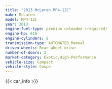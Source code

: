 ```yaml
---
title: "2013 McLaren MP4-12C"
make: McLaren
model: MP4-12C
year: 2013
engine-fuel-type: premium unleaded (required)
engine-hp: 616
engine-cylinders: 8
transmission-type: AUTOMATED_Manual
driven-wheels: Rear wheel drive
number-of-doors: 2
market-category: Exotic,High-Performance
vehicle-size: Compact
vehicle-style: Coupe
---
```


{{< car_info >}}
